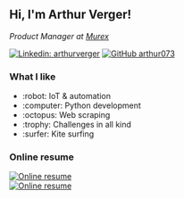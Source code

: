 
<h2> Hi, I'm Arthur Verger! </h2>
<p><em>Product Manager at <a href="https://www.murex.com/">Murex</a></em></p>

[![Linkedin: arthurverger](https://img.shields.io/badge/-arthurverger-blue?style=flat-square&logo=Linkedin&logoColor=white&link=https://www.linkedin.com/in/arthurverger/)](https://www.linkedin.com/in/arthurverger/)
[![GitHub arthur073](https://img.shields.io/github/followers/arthur073?label=follow&style=social)](https://github.com/arthur073)

<h3> What I like </h3>
<p>
<ul>
<li> :robot: IoT & automation </li>
<li> :computer: Python development </li>
<li> :octopus: Web scraping </li>
<li> :trophy: Challenges in all kind </li>
<li> :surfer: Kite surfing </li>
</ul>
</p>

<h3> Online resume </h3>

[![Online resume](https://img.shields.io/static/v1?label=Download&message=EN&color=red&style=flat-square)](https://github.com/arthur073) <br>
[![Online resume](https://img.shields.io/static/v1?label=Download&message=FR&color=blue&style=flat-square)](https://github.com/arthur073)

